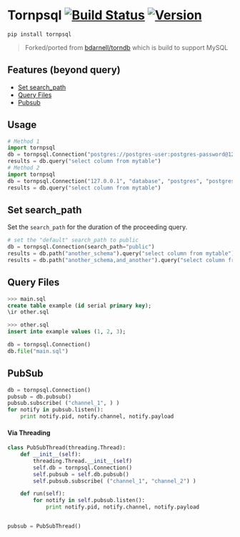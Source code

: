 Tornpsql [![Build Status](https://secure.travis-ci.org/stevepeak/tornpsql.png)](http://travis-ci.org/stevepeak/tornpsql) [![Version](https://pypip.in/v/tornpsql/badge.png)](https://github.com/stevepeak/tornpsql)
======

`pip install tornpsql`

> Forked/ported from [bdarnell/torndb](https://github.com/bdarnell/torndb) which is build to support MySQL

## Features (beyond query)
- [Set search_path](#set-search_path)
- [Query Files](#query-files)
- [Pubsub](#pubsub)

## Usage
```python
# Method 1
import tornpsql
db = tornpsql.Connection("postgres://postgres-user:postgres-password@127.0.0.1:5432/postgres-db")
results = db.query("select column from mytable")
# Method 2
import tornpsql
db = tornpsql.Connection("127.0.0.1", "database", "postgres", "postgres-user", 5432)
results = db.query("select column from mytable")
```

## Set search_path
Set the `search_path` for the duration of the proceeding query.

```python
# set the "default" search_path to public
db = tornpsql.Connection(search_path="public")
results = db.path("another_schema").query("select column from mytable")
results = db.path("another_schema,and_another").query("select column from mytable")
```

## Query Files
```sql
>>> main.sql
create table example (id serial primary key);
\ir other.sql

>>> other.sql
insert into example values (1, 2, 3);
```

```python
db = tornpsql.Connection()
db.file("main.sql")
```

## PubSub
```python
db = tornpsql.Connection()
pubsub = db.pubsub()
pubsub.subscribe( ("channel_1", ) )
for notify in pubsub.listen():
    print notify.pid, notify.channel, notify.payload
```

#### Via Threading
```python
class PubSubThread(threading.Thread):
    def __init__(self):
        threading.Thread.__init__(self)
        self.db = tornpsql.Connection()
        self.pubsub = self.db.pubsub()
        self.pubsub.subscribe( ("channel_1", "channel_2") )

    def run(self):
        for notify in self.pubsub.listen():
            print notify.pid, notify.channel, notify.payload


pubsub = PubSubThread()
```
